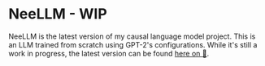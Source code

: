 # NeeLLM - WIP
NeeLLM is the latest version of my causal language model project. This is an LLM trained from scratch using GPT-2's configurations. While it's still a work in progress, the latest version can be found [here on 🤗](https://huggingface.co/dneelay/codeparrot-ds-accelerate).
